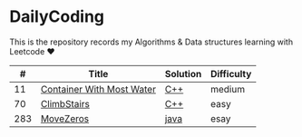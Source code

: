 <!--
 * @Author: AlanGolphi
 * @Date: 2020-07-11 22:25:43
 * @LastEditTime: 2020-07-18 18:04:44
-->

# DailyCoding

This is the repository records my Algorithms &amp; Data structures learning with Leetcode &hearts;

| #   | Title                                                                                 | Solution                                          | Difficulty |
| --- | ------------------------------------------------------------------------------------- | ------------------------------------------------- | ---------- |
| 11  | [Container With Most Water](https://leetcode.com/problems/container-with-most-water/) | [C++](./sourceFile/Cpp/11_ContainerWithMostWater) | medium     |
| 70  | [ClimbStairs](https://leetcode.com/problems/climbing-stairs/)                         | [C++](./sourceFile/Cpp/70_ClimbStairs.cpp)        | easy       |
| 283 | [MoveZeros](https://leetcode.com/problems/move-zeroes/)                               | [java](./sourceFile/Java/283_MoveZeros.java)      | esay       |
